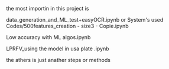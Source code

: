 the most importin in this project is 

data_generation_and_ML_test+easyOCR.ipynb or  System's used Codes/500features_creation - size3 - Copie.ipynb

Low accuracy with ML algos.ipynb

LPRFV_using the model in usa plate .ipynb

the athers is just anather steps or methods 
